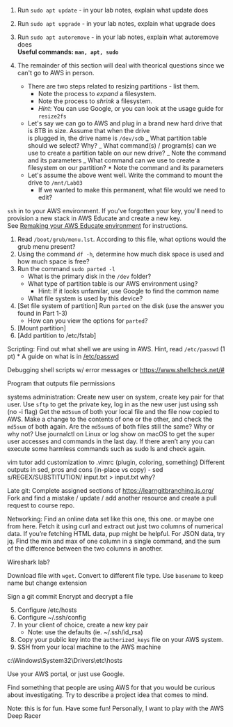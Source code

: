 1. Run `sudo apt update` - in your lab notes, explain what update does
2. Run `sudo apt upgrade` - in your lab notes, explain what upgrade does
3. Run `sudo apt autoremove` - in your lab notes, explain what autoremove does  
   **Useful commands: `man, apt, sudo`**

4. The remainder of this section will deal with theorical questions since we can't go to AWS in person.
   - There are two steps related to resizing partitions - list them.
     - Note the process to _expand_ a filesystem.
     - Note the process to _shrink_ a filesystem.
     - _Hint_: You can use Google, or you can look at the usage guide for `resize2fs`
   - Let's say we can go to AWS and plug in a brand new hard drive that is 8TB in size. Assume that when the drive  
     is plugged in, the drive name is `/dev/sdb`
     _ What partition table should we select? Why?
     _ What command(s) / program(s) can we use to create a partition table on our new drive?
     _ Note the command and its parameters
     _ What command can we use to create a filesystem on our partition? \* Note the command and its parameters
   - Let's assume the above went well. Write the command to mount the drive to `/mnt/Lab03`
     - If we wanted to make this permanent, what file would we need to edit?

`ssh` in to your AWS environment. If you've forgotten your key, you'll need to provision a new stack in AWS Educate and create a new key.  
See [Remaking your AWS Educate environment](../../..) for instructions.

1. Read `/boot/grub/menu.lst`. According to this file, what options would the grub menu present?
2. Using the command `df -h`, determine how much disk space is used and how much space is free?
3. Run the command `sudo parted -l`
   - What is the primary disk in the `/dev` folder?
   - What type of partition table is our AWS environment using?
     - Hint: If it looks unfamilar, use Google to find the common name
   - What file system is used by this device?
4. [Set file system of partition] Run `parted` on the disk (use the answer you found in Part 1-3)
   - How can you view the options for `parted`?
5. [Mount partition]
6. [Add partition to /etc/fstab]

Scripting:
Find out what shell we are using in AWS. Hint, read `/etc/passwd` (1 pt) \* A guide on what is in [/etc/passwd](http://www.linfo.org/etc_passwd.html)

Debugging shell scripts w/ error messages or https://www.shellcheck.net/#

Program that outputs file permissions

systems administration:
Create new user on system, create key pair for that user. Use `sftp` to get the private key, log in as the new user just using ssh (no -i flag)
Get the `md5sum` of both your local file and the file now copied to AWS. Make a change to the contents of one or the other, and check the `md5sum` of both again. Are the `md5sum`s of both files still the same? Why or why not?
Use journalctl on Linux or log show on macOS to get the super user accesses and commands in the last day. If there aren’t any you can execute some harmless commands such as sudo ls and check again.

vim tutor
add customization to .vimrc (plugin, coloring, something)
Different outputs in sed, pros and cons (in-place vs copy) - sed s/REGEX/SUBSTITUTION/ input.txt > input.txt why?

Late git:
Complete assigned sections of https://learngitbranching.js.org/
Fork and find a mistake / update / add another resource and create a pull request to course repo.

Networking:
Find an online data set like this one, this one. or maybe one from here. Fetch it using curl and extract out just two columns of numerical data. If you’re fetching HTML data, pup might be helpful. For JSON data, try jq. Find the min and max of one column in a single command, and the sum of the difference between the two columns in another.

Wireshark lab?

Download file with `wget`. Convert to different file type. Use `basename` to keep name but change extension

Sign a git commit
Encrypt and decrypt a file

5. Configure /etc/hosts
6. Configure ~/.ssh/config
7. In your client of choice, create a new key pair
   - Note: use the defaults (ie. ~/.ssh/id_rsa)
8. Copy your public key into the `authorized_keys` file on your AWS system.
9. SSH from your local machine to the AWS machine

c:\Windows\System32\Drivers\etc\hosts

Use your AWS portal, or just use Google.

Find something that people are using AWS for that you would be curious about investigating. Try to describe a project idea that comes to mind.

Note: this is for fun. Have some fun! Personally, I want to play with the AWS Deep Racer
